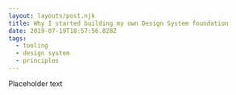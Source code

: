 ```yaml
---
layout: layouts/post.njk
title: Why I started building my own Design System foundation
date: 2019-07-19T18:57:56.828Z
tags:
  - tooling
  - design system
  - principles
---
```

Placeholder text
